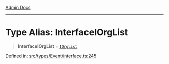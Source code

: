 [Admin Docs](/)

---

# Type Alias: InterfaceIOrgList

> **InterfaceIOrgList** = [`IOrgList`](../interfaces/IOrgList.md)

Defined in: [src/types/Event/interface.ts:245](https://github.com/PalisadoesFoundation/talawa-admin/blob/main/src/types/Event/interface.ts#L245)
